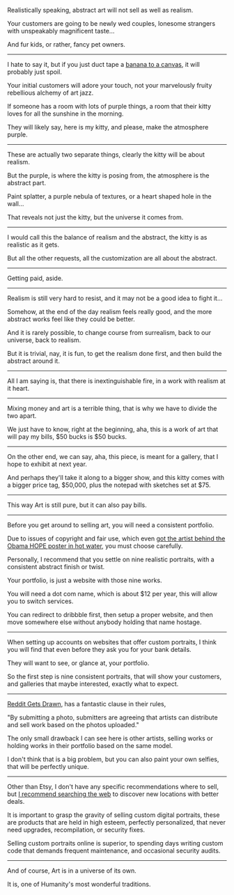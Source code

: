 Realistically speaking,
abstract art will not sell as well as realism.

Your customers are going to be newly wed couples,
lonesome strangers with unspeakably magnificent taste...

And fur kids,
or rather, fancy pet owners.

---

I hate to say it, but if you just duct tape a [banana to a canvas][1],
it will probably just spoil.

Your initial customers will adore your touch,
not your marvelously fruity rebellious alchemy of art jazz.

If someone has a room with lots of purple things,
a room that their kitty loves for all the sunshine in the morning.

They will likely say, here is my kitty,
and please, make the atmosphere purple.

---

These are actually two separate things,
clearly the kitty will be about realism.

But the purple, is where the kitty is posing from,
the atmosphere is the abstract part.

Paint splatter, a purple nebula of textures,
or a heart shaped hole in the wall...

That reveals not just the kitty,
but the universe it comes from.

---

I would call this the balance of realism and the abstract,
the kitty is as realistic as it gets.

But all the other requests,
all the customization are all about the abstract.

---

Getting paid,
aside.

---

Realism is still very hard to resist,
and it may not be a good idea to fight it...

Somehow, at the end of the day realism feels really good,
and the more abstract works feel like they could be better.

And it is rarely possible,
to change course from surrealism, back to our universe, back to realism.

But it is trivial, nay, it is fun,
to get the realism done first, and then build the abstract around it.

---

All I am saying is, that there is inextinguishable fire,
in a work with realism at it heart.

---

Mixing money and art is a terrible thing,
that is why we have to divide the two apart.

We just have to know, right at the beginning,
aha, this is a work of art that will pay my bills, $50 bucks is $50 bucks.

---

On the other end, we can say,
aha, this piece, is meant for a gallery, that I hope to exhibit at next year.

And perhaps they'll take it along to a bigger show,
and this kitty comes with a bigger price tag, $50,000, plus the notepad with sketches set at $75.

---

This way Art is still pure,
but it can also pay bills.

---

Before you get around to selling art,
you will need a consistent portfolio.

Due to issues of copyright and fair use,
which even [got the artist behind the Obama HOPE poster in hot water][2], you must choose carefully.

Personally, I recommend that you settle on nine realistic portraits,
with a consistent abstract finish or twist.

Your portfolio,
is just a website with those nine works.

You will need a dot com name, which is about $12 per year,
this will allow you to switch services.

You can redirect to dribbble first, then setup a proper website,
and then move somewhere else without anybody holding that name hostage.

---

When setting up accounts on websites that offer custom portraits,
I think you will find that even before they ask you for your bank details.

They will want to see, or glance at,
your portfolio.

So the first step is nine consistent portraits,
that will show your customers, and galleries that maybe interested, exactly what to expect.

---

[Reddit Gets Drawn][3],
has a fantastic clause in their rules,

"By submitting a photo,
submitters are agreeing that artists can distribute and sell work based on the photos uploaded."

The only small drawback I can see here is other artists,
selling works or holding works in their portfolio based on the same model.

I don't think that is a big problem,
but you can also paint your own selfies, that will be perfectly unique.

---

Other than Etsy, I don't have any specific recommendations where to sell,
but [I recommend searching the web][4] to discover new locations with better deals.

It is important to grasp the gravity of selling custom digital portraits,
these are products that are held in high esteem, perfectly personalized, that never need upgrades, recompilation, or security fixes.

Selling custom portraits online is superior,
to spending days writing custom code that demands frequent maintenance, and occasional security audits.

---

And of course,
Art is in a universe of its own.

It is,
one of Humanity's most wonderful traditions.

[1]: https://www.youtube.com/watch?v=so8sB25IL4o
[2]: https://www.youtube.com/watch?v=Qc3Egjpna8I
[3]: https://www.reddit.com/r/redditgetsdrawn/
[4]: https://www.qwant.com/?client=opensearch&q=The+best+places+to+sell+design+online&t=web
